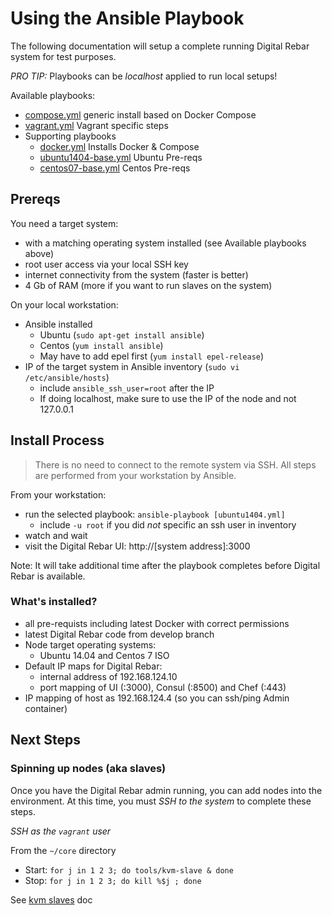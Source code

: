 # Using the Ansible Playbook

The following documentation will setup a complete running Digital Rebar system for test purposes.

*PRO TIP:* Playbooks can be _localhost_ applied to run local setups!

Available playbooks:
  * [compose.yml](compose.yml) generic install based on Docker Compose
  * [vagrant.yml](vagrant.yml) Vagrant specific steps
  * Supporting playbooks
    * [docker.yml](tasks/docker.yml) Installs Docker & Compose
    * [ubuntu1404-base.yml](tasks/ubuntu1404-base.yml) Ubuntu Pre-reqs
    * [centos07-base.yml](tasks/centos07-base.yml) Centos Pre-reqs

## Prereqs

You need a target system:

  * with a matching operating system installed (see Available playbooks above)
  * root user access via your local SSH key
  * internet connectivity from the system (faster is better)
  * 4 Gb of RAM (more if you want to run slaves on the system)

On your local workstation:

  * Ansible installed
    *  Ubuntu (`sudo apt-get install ansible`)
    *  Centos (`yum install ansible`)
      * May have to add epel first (`yum install epel-release`)
  * IP of the target system in Ansible inventory (`sudo vi /etc/ansible/hosts`)
    * include `ansible_ssh_user=root` after the IP
    * If doing localhost, make sure to use the IP of the node and not 127.0.0.1

## Install Process

> There is no need to connect to the remote system via SSH.  All steps are performed from your workstation by Ansible.

From your workstation:

  * run the selected playbook: `ansible-playbook [ubuntu1404.yml]`
    * include `-u root` if you did _not_ specific an ssh user in inventory
  * watch and wait
  * visit the Digital Rebar UI: http://[system address]:3000

Note: It will take additional time after the playbook completes before Digital Rebar is available.

### What's installed?

  * all pre-requists including latest Docker with correct permissions
  * latest Digital Rebar code from develop branch
  * Node target operating systems:
    * Ubuntu 14.04 and Centos 7 ISO
  * Default IP maps for Digital Rebar: 
    * internal address of 192.168.124.10
    * port mapping of UI (:3000), Consul (:8500) and Chef (:443)
  * IP mapping of host as 192.168.124.4 (so you can ssh/ping Admin container)

## Next Steps

### Spinning up nodes (aka slaves)

Once you have the Digital Rebar admin running, you can add nodes into the environment.  At this time, you must _SSH to the system_ to complete these steps.

*SSH as the `vagrant` user*

From the `~/core` directory

  * Start: `for j in 1 2 3; do tools/kvm-slave & done`
  * Stop: `for j in 1 2 3; do kill %$j ; done`

See [kvm slaves](https://github.com/digitalrebar/doc/blob/master/development/advanced-install/kvm-slaves.rst) doc

